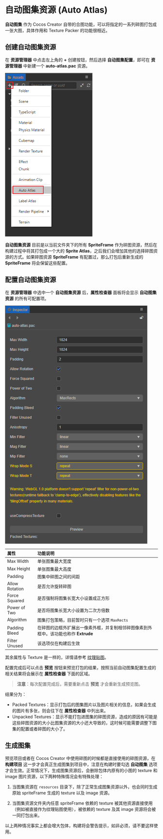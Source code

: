 # 自动图集资源 (Auto Atlas)

**自动图集** 作为 Cocos Creator 自带的合图功能，可以将指定的一系列碎图打包成一张大图，具体作用和 Texture Packer 的功能很相近。

## 创建自动图集资源

在 **资源管理器** 中点击左上角的 **+** 创建按钮，然后选择 **自动图集配置**，即可在 **资源管理器** 中新建一个 **auto-atlas.pac** 资源。

![create auto atlas](auto-atlas/create-auto-atlas.png)

**自动图集资源** 目前是以当前文件夹下的所有 **SpriteFrame** 作为碎图资源，然后在构建过程中将其打包成一个大的 **Sprite Atlas**，之后我们会增加其他的选择碎图资源的方式。如果碎图资源 **SpriteFrame** 有配置过，那么打包后重新生成的 **SpriteFrame** 将会保留这些配置。

## 配置自动图集资源

在 **资源管理器** 中选中一个 **自动图集资源** 后，**属性检查器** 面板将会显示 **自动图集资源** 的所有可配置项。

![auto atlas properties](auto-atlas/autoatlas-properties.png)

| 属性 |   功能说明
| :-------------- | :----------- |
| Max Width | 单张图集最大宽度
| Max Height | 单张图集最大高度
| Padding | 图集中碎图之间的间距
| Allow Rotation | 是否允许旋转碎图
| Force Squared | 是否强制将图集长宽大小设置成正方形
| Power of Two | 是否将图集长宽大小设置为二次方倍数
| Algorithm | 图集打包策略，目前暂时只有一个选项 `MaxRects`
| Padding Bleed | 在碎图的边框外扩展出一像素外框，并复制相邻碎图像素到外框中。该功能也称作 **Extrude**
| Filter Unused | 该选项仅在构建后生效

其余属性与 Texture 是一样的，详情请参考 [纹理贴图](./texture.md#%E5%AD%90%E8%B5%84%E6%BA%90-texture2d-%E7%9A%84%E5%B1%9E%E6%80%A7%E9%9D%A2%E6%9D%BF)。

配置完成后可以点击 **预览** 按钮来预览打包的结果，按照当前自动图集配置生成的相关结果将会展示在 **属性检查器** 下面的区域。

> **注意**：每次配置完成后，需要重新点击 **预览** 才会重新生成预览图。

结果分为：

- Packed Textures：显示打包后的图集图片以及图片相关的信息，如果会生成的图片有多张，则会往下在 **属性检查器** 中列出来。
- Unpacked Textures：显示不能打包进图集的碎图资源，造成的原因有可能是这些碎图资源的大小比图集资源的大小还大导致的，这时候可能需要调整下图集的配置或者碎图的大小了。

## 生成图集

预览项目或者在 Cocos Creator 中使用碎图的时候都是直接使用的碎图资源，在 **构建项目** 这一步才会真正生成图集到项目中，注意在构建时要勾选 **自动图集** 选项才会生效。正常情况下，生成图集资源后，会删除包体内原有的小图的 texture 和 image 图片资源，以下两种特殊情况会有特殊处理：

1. 当图集资源在 `resources` 目录下，除了正常生成图集资源以外，也会同时生成原始 spriteFrame 生成的 texture 以及 image 资源。

2. 当图集资源文件夹内任意 spriteFrame 依赖的 texture 被其他资源直接使用（例如被直接作为纹理贴图使用），被依赖的 texture 及其 image 资源将会被一同打包出来。

以上两种情况事实上都会增大包体，构建将会警告提示，如非必须，请不要这样使用。
